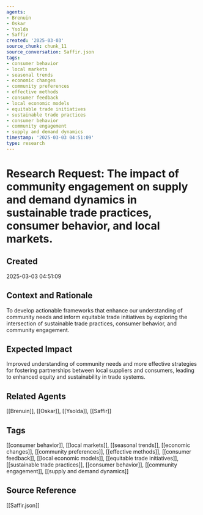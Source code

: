 ```yaml
---
agents:
- Brenuin
- Oskar
- Ysolda
- Saffir
created: '2025-03-03'
source_chunk: chunk_11
source_conversation: Saffir.json
tags:
- consumer behavior
- local markets
- seasonal trends
- economic changes
- community preferences
- effective methods
- consumer feedback
- local economic models
- equitable trade initiatives
- sustainable trade practices
- consumer behavior
- community engagement
- supply and demand dynamics
timestamp: '2025-03-03 04:51:09'
type: research
---
```


# Research Request: The impact of community engagement on supply and demand dynamics in sustainable trade practices, consumer behavior, and local markets.

## Created
2025-03-03 04:51:09

## Context and Rationale
To develop actionable frameworks that enhance our understanding of community needs and inform equitable trade initiatives by exploring the intersection of sustainable trade practices, consumer behavior, and community engagement.

## Expected Impact
Improved understanding of community needs and more effective strategies for fostering partnerships between local suppliers and consumers, leading to enhanced equity and sustainability in trade systems.

## Related Agents
[[Brenuin]], [[Oskar]], [[Ysolda]], [[Saffir]]

## Tags
[[consumer behavior]], [[local markets]], [[seasonal trends]], [[economic changes]], [[community preferences]], [[effective methods]], [[consumer feedback]], [[local economic models]], [[equitable trade initiatives]], [[sustainable trade practices]], [[consumer behavior]], [[community engagement]], [[supply and demand dynamics]]

## Source Reference
[[Saffir.json]]
